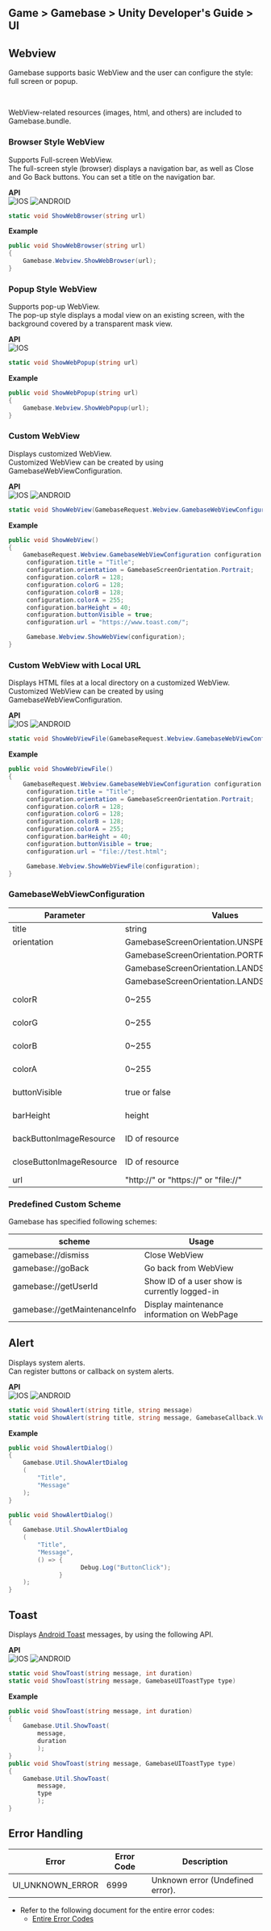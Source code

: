 ## Game > Gamebase > Unity Developer's Guide > UI


## Webview

Gamebase supports basic WebView and the user can configure the style: full screen or popup. <br/>

<br/>

WebView-related resources (images, html, and others) are included to Gamebase.bundle. 

### Browser Style WebView

Supports Full-screen WebView. <br/>
The full-screen style (browser) displays a navigation bar, as well as Close and Go Back buttons. You can set a title on the navigation bar. 


**API**<br> 
![IOS](http://static.toastoven.net/prod_gamebase/UnityDevelopersGuide/unity-developers-guide-icon-ios_1.2.0.png)
![ANDROID](http://static.toastoven.net/prod_gamebase/UnityDevelopersGuide/unity-developers-guide-icon-android_1.2.0.png)


```cs
static void ShowWebBrowser(string url)
```

**Example**
```cs
public void ShowWebBrowser(string url)
{
    Gamebase.Webview.ShowWebBrowser(url);
}
```

### Popup Style WebView

Supports pop-up WebView. <br/>
The pop-up style displays a modal view on an existing screen, with the background covered by a transparent mask view. 

**API**<br>
![IOS](http://static.toastoven.net/prod_gamebase/UnityDevelopersGuide/unity-developers-guide-icon-ios_1.2.0.png)

```cs
static void ShowWebPopup(string url)
```

**Example**
```cs
public void ShowWebPopup(string url)
{
    Gamebase.Webview.ShowWebPopup(url);
}
```

### Custom WebView

Displays customized WebView. <br/>Customized WebView can be created by using GamebaseWebViewConfiguration. 

**API**<br>
![IOS](http://static.toastoven.net/prod_gamebase/UnityDevelopersGuide/unity-developers-guide-icon-ios_1.2.0.png)
![ANDROID](http://static.toastoven.net/prod_gamebase/UnityDevelopersGuide/unity-developers-guide-icon-android_1.2.0.png)

```cs
static void ShowWebView(GamebaseRequest.Webview.GamebaseWebViewConfiguration configuration)
```

**Example**
```cs
public void ShowWebView()
{
    GamebaseRequest.Webview.GamebaseWebViewConfiguration configuration = new GamebaseRequest.Webview.GamebaseWebViewConfiguration();
     configuration.title = "Title";
     configuration.orientation = GamebaseScreenOrientation.Portrait;
     configuration.colorR = 128;
     configuration.colorG = 128;
     configuration.colorB = 128;
     configuration.colorA = 255;
     configuration.barHeight = 40;
     configuration.buttonVisible = true;
     configuration.url = "https://www.toast.com/";

     Gamebase.Webview.ShowWebView(configuration);
}
```

### Custom WebView with Local URL

Displays HTML files at a local directory on a customized WebView.<br/>Customized WebView can be created by using GamebaseWebViewConfiguration.

**API**<br>
![IOS](http://static.toastoven.net/prod_gamebase/UnityDevelopersGuide/unity-developers-guide-icon-ios_1.2.0.png)
![ANDROID](http://static.toastoven.net/prod_gamebase/UnityDevelopersGuide/unity-developers-guide-icon-android_1.2.0.png)

```cs
static void ShowWebViewFile(GamebaseRequest.Webview.GamebaseWebViewConfiguration configuratio)
```

**Example**
```cs
public void ShowWebViewFile()
{
    GamebaseRequest.Webview.GamebaseWebViewConfiguration configuration = new GamebaseRequest.Webview.GamebaseWebViewConfiguration();
     configuration.title = "Title";
     configuration.orientation = GamebaseScreenOrientation.Portrait;
     configuration.colorR = 128;
     configuration.colorG = 128;
     configuration.colorB = 128;
     configuration.colorA = 255;
     configuration.barHeight = 40;
     configuration.buttonVisible = true;
     configuration.url = "file://test.html";

     Gamebase.Webview.ShowWebViewFile(configuration);
}
```

### GamebaseWebViewConfiguration

| Parameter                | Values                                   | Description                        |
| ------------------------ | ---------------------------------------- | ---------------------------------- |
| title                    | string                                   | Title of WebView                    |
| orientation              | GamebaseScreenOrientation.UNSPECIFIED    |        |
|                          | GamebaseScreenOrientation.PORTRAIT       | Vertical Mode                      |
|                          | GamebaseScreenOrientation.LANDSCAPE      | Horizontal Mode                    |
|                          | GamebaseScreenOrientation.LANDSCAPE_REVERSE | Turn Left to Right                 |
| colorR                   | 0~255                                    | Color of Navigation Bar: Alpha     |
| colorG                   | 0~255                                    | Color of Navigation Bar: R         |
| colorB                   | 0~255                                    | Color of Navigation Bar: G         |
| colorA                   | 0~255                                    | Color of Navigation Bar: B         |
| buttonVisible            | true or false                            | Activate/Deactivate Go Back Button |
| barHeight                | height                                   | Height of Navigation Bar           |
| backButtonImageResource  | ID of resource                           | Image of Go Back Button            |
| closeButtonImageResource | ID of resource                           | Image of Close Button              |
| url                      | "http://" or "https://" or "file://"     | Web URL                            |

### Predefined Custom Scheme

Gamebase has specified following schemes: <br/>

| scheme                        | Usage                                    |
| ----------------------------- | ---------------------------------------- |
| gamebase://dismiss            | Close WebView                            |
| gamebase://goBack             | Go back from WebView                     |
| gamebase://getUserId          | Show ID of a user show is currently logged-in |
| gamebase://getMaintenanceInfo | Display maintenance information on WebPage |

## Alert

Displays system alerts. <br/>
Can register buttons or callback on system alerts. 

**API**<br>
![IOS](http://static.toastoven.net/prod_gamebase/UnityDevelopersGuide/unity-developers-guide-icon-ios_1.2.0.png)
![ANDROID](http://static.toastoven.net/prod_gamebase/UnityDevelopersGuide/unity-developers-guide-icon-android_1.2.0.png)

```cs
static void ShowAlert(string title, string message)
static void ShowAlert(string title, string message, GamebaseCallback.VoidDelegate buttonCallback)
```

**Example**
```cs
public void ShowAlertDialog()
{
    Gamebase.Util.ShowAlertDialog
    (
        "Title",
        "Message"
    );
}

public void ShowAlertDialog()
{
    Gamebase.Util.ShowAlertDialog
    (
        "Title",
        "Message",
        () => {
                    Debug.Log("ButtonClick");
              }
    );
}
```

## Toast

Displays [Android Toast](https://developer.android.com/guide/topics/ui/notifiers/toasts.html) messages, by using the following API. 

**API**<br>
![IOS](http://static.toastoven.net/prod_gamebase/UnityDevelopersGuide/unity-developers-guide-icon-ios_1.2.0.png)
![ANDROID](http://static.toastoven.net/prod_gamebase/UnityDevelopersGuide/unity-developers-guide-icon-android_1.2.0.png)

```cs
static void ShowToast(string message, int duration)
static void ShowToast(string message, GamebaseUIToastType type)
```

**Example**
```cs
public void ShowToast(string message, int duration)
{
    Gamebase.Util.ShowToast(
        message,
        duration
        );
}
public void ShowToast(string message, GamebaseUIToastType type)
{
    Gamebase.Util.ShowToast(
        message,
        type
        );
}
```

## Error Handling

| Error              | Error Code | Description                      |
| ------------------ | ---------- | -------------------------------- |
| UI\_UNKNOWN\_ERROR | 6999       | Unknown error (Undefined error). |

* Refer to the following document for the entire error codes: 
  - [Entire Error Codes](./error-codes#client-sdk)